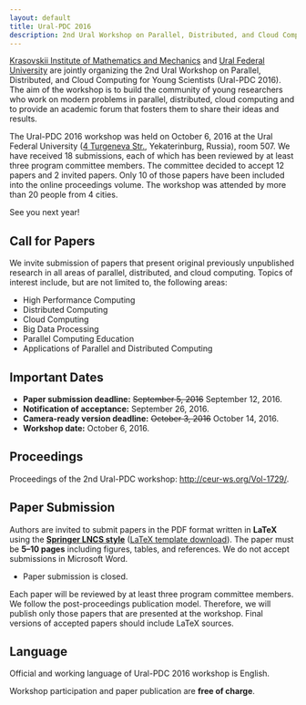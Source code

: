 ```yaml
---
layout: default
title: Ural-PDC 2016
description: 2nd Ural Workshop on Parallel, Distributed, and Cloud Computing for Young Scientists (Ural-PDC 2016).
---
```


[Krasovskii Institute of Mathematics and Mechanics](http://wwweng.imm.uran.ru/default.aspx) and [Ural Federal University](http://urfu.ru/en/) are jointly organizing the 2nd Ural Workshop on Parallel, Distributed, and Cloud Computing for Young Scientists (Ural-PDC 2016). The aim of the workshop is to build the community of young researchers who work on modern problems in parallel, distributed, cloud computing and to provide an academic forum that fosters them to share their ideas and results.

The Ural-PDC 2016 workshop was held on October 6, 2016 at the Ural Federal University ([4&nbsp;Turgeneva Str.](https://2gis.ru/ekaterinburg/firm/1267620943605143), Yekaterinburg, Russia), room&nbsp;507. We have received 18 submissions, each of which has been reviewed by at least three program committee members. The committee decided to accept 12 papers and 2 invited papers. Only 10 of those papers have been included into the online proceedings volume. The workshop was attended by more than 20 people from 4 cities.

See you next year!

## Call for Papers

We invite submission of papers that present original previously unpublished research in all areas of parallel, distributed, and cloud computing. Topics of interest include, but are not limited to, the following areas:

* High Performance Computing
* Distributed Computing
* Cloud Computing
* Big Data Processing
* Parallel Computing Education
* Applications of Parallel and Distributed Computing

## Important Dates

* **Paper submission deadline:** <s>September 5, 2016</s> September 12, 2016.
* **Notification of acceptance:** September 26, 2016.
* **Camera-ready version deadline:** <s>October 3, 2016</s> October 14, 2016.
* **Workshop date:** October 6, 2016.

## Proceedings

Proceedings of the 2nd Ural-PDC workshop: <http://ceur-ws.org/Vol-1729/>.

## Paper Submission

Authors are invited to submit papers in the PDF format written in **LaTeX** using the **[Springer LNCS style](https://www.springer.com/computer/lncs?SGWID=0-164-6-793341-0)** ([LaTeX template download](ftp://ftp.springer.de/pub/tex/latex/llncs/latex2e/llncs2e.zip)). The paper must be **5&ndash;10 pages** including figures, tables, and references. We do not accept submissions in Microsoft Word.

* Paper submission is closed.

Each paper will be reviewed by at least three program committee members. We follow the post-proceedings publication model. Therefore, we will publish only those papers that are presented at the workshop. Final versions of accepted papers should include LaTeX sources.

## Language

Official and working language of Ural-PDC 2016 workshop is English.

Workshop participation and paper publication are **free of charge**.
